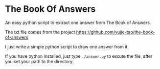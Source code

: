 # The Book Of Answers

An easy python script to extract one answer from The Book of Answers.

The txt file comes from the project https://github.com/yujie-tao/the-book-of-answers 

I just write a simple python script to draw one answer from it.

If you have python installed, just type `./answer.py` to excute the file, after you set your path to the directory.

